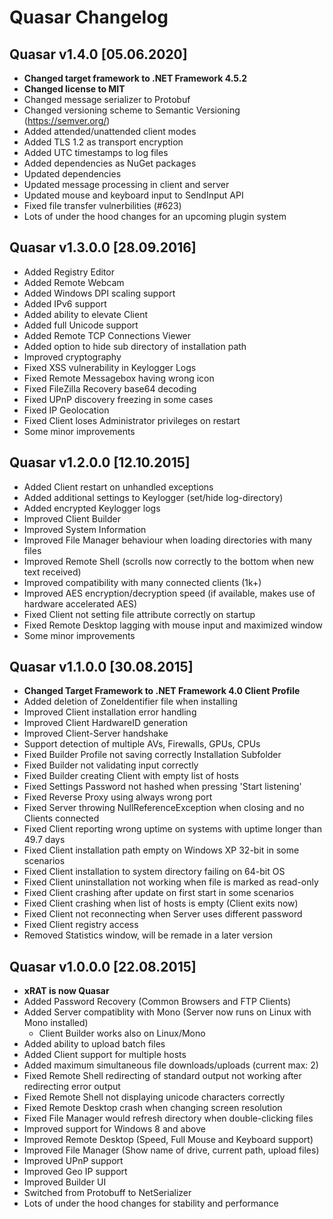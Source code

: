 # Quasar Changelog

## Quasar v1.4.0 [05.06.2020]
* **Changed target framework to .NET Framework 4.5.2**
* **Changed license to MIT**
* Changed message serializer to Protobuf
* Changed versioning scheme to Semantic Versioning (https://semver.org/)
* Added attended/unattended client modes
* Added TLS 1.2 as transport encryption
* Added UTC timestamps to log files
* Added dependencies as NuGet packages
* Updated dependencies
* Updated message processing in client and server
* Updated mouse and keyboard input to SendInput API
* Fixed file transfer vulnerbilities (#623)
* Lots of under the hood changes for an upcoming plugin system

## Quasar v1.3.0.0 [28.09.2016]
* Added Registry Editor
* Added Remote Webcam
* Added Windows DPI scaling support
* Added IPv6 support
* Added ability to elevate Client
* Added full Unicode support
* Added Remote TCP Connections Viewer
* Added option to hide sub directory of installation path
* Improved cryptography
* Fixed XSS vulnerability in Keylogger Logs
* Fixed Remote Messagebox having wrong icon
* Fixed FileZilla Recovery base64 decoding
* Fixed UPnP discovery freezing in some cases
* Fixed IP Geolocation
* Fixed Client loses Administrator privileges on restart
* Some minor improvements

## Quasar v1.2.0.0 [12.10.2015]
* Added Client restart on unhandled exceptions
* Added additional settings to Keylogger (set/hide log-directory)
* Added encrypted Keylogger logs
* Improved Client Builder
* Improved System Information
* Improved File Manager behaviour when loading directories with many files
* Improved Remote Shell (scrolls now correctly to the bottom when new text received)
* Improved compatibility with many connected clients (1k+)
* Improved AES encryption/decryption speed (if available, makes use of hardware accelerated AES)
* Fixed Client not setting file attribute correctly on startup
* Fixed Remote Desktop lagging with mouse input and maximized window
* Some minor improvements

## Quasar v1.1.0.0 [30.08.2015]
* **Changed Target Framework to .NET Framework 4.0 Client Profile**
* Added deletion of ZoneIdentifier file when installing
* Improved Client installation error handling
* Improved Client HardwareID generation
* Improved Client-Server handshake
* Support detection of multiple AVs, Firewalls, GPUs, CPUs
* Fixed Builder Profile not saving correctly Installation Subfolder
* Fixed Builder not validating input correctly
* Fixed Builder creating Client with empty list of hosts
* Fixed Settings Password not hashed when pressing 'Start listening'
* Fixed Reverse Proxy using always wrong port
* Fixed Server throwing NullReferenceException when closing and no Clients connected
* Fixed Client reporting wrong uptime on systems with uptime longer than 49.7 days
* Fixed Client installation path empty on Windows XP 32-bit in some scenarios
* Fixed Client installation to system directory failing on 64-bit OS
* Fixed Client uninstallation not working when file is marked as read-only
* Fixed Client crashing after update on first start in some scenarios
* Fixed Client crashing when list of hosts is empty (Client exits now)
* Fixed Client not reconnecting when Server uses different password
* Fixed Client registry access
* Removed Statistics window, will be remade in a later version

## Quasar v1.0.0.0 [22.08.2015]
* **xRAT is now Quasar**
* Added Password Recovery (Common Browsers and FTP Clients)
* Added Server compatiblity with Mono (Server now runs on Linux with Mono installed)
  * Client Builder works also on Linux/Mono
* Added ability to upload batch files
* Added Client support for multiple hosts
* Added maximum simultaneous file downloads/uploads (current max: 2)
* Fixed Remote Shell redirecting of standard output not working after redirecting error output
* Fixed Remote Shell not displaying unicode characters correctly
* Fixed Remote Desktop crash when changing screen resolution
* Fixed File Manager would refresh directory when double-clicking files
* Improved support for Windows 8 and above
* Improved Remote Desktop (Speed, Full Mouse and Keyboard support)
* Improved File Manager (Show name of drive, current path, upload files)
* Improved UPnP support
* Improved Geo IP support
* Improved Builder UI
* Switched from Protobuff to NetSerializer
* Lots of under the hood changes for stability and performance

